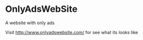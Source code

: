 # OnlyAdsWebSite
A website with only ads

Visit http://www.onlyadswebsite.com/ for see what its looks like
